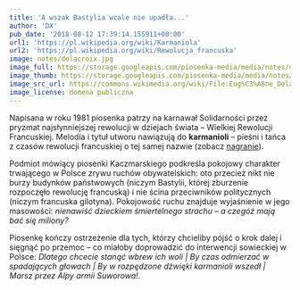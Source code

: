 ```yaml
---
title: 'A wszak Bastylia wcale nie upadła...'
author: 'DX'
pub_date: '2018-08-12 17:39:14.155911+00:00'
url1: 'https://pl.wikipedia.org/wiki/Karmaniola'
url2: 'https://pl.wikipedia.org/wiki/Rewolucja_francuska'
image: notes/delacroix.jpg
image_full: https://storage.googleapis.com/piosenka-media/media/notes/delacroix.jpg
image_thumb: https://storage.googleapis.com/piosenka-media/media/notes/delacroix.jpg.0x300_q85_upscale.jpg
image_src_url: https://commons.wikimedia.org/wiki/File:Eug%C3%A8ne_Delacroix_-_Le_28_Juillet._La_Libert%C3%A9_guidant_le_peuple.jpg
image_license: domena publiczna
---
```


Napisana w roku 1981 piosenka patrzy na karnawał Solidarności przez pryzmat najsłynniejszej rewolucji w dziejach świata – Wielkiej Rewolucji Francuskiej. Melodia i tytuł utworu nawiązują do **karmanioli** – pieśni i tańca z czasów rewolucji francuskiej o tej samej nazwie \(zobacz [nagranie](https://www.youtube.com/watch?v=Q6dAV5kB9CY)\).

Podmiot mówiący piosenki Kaczmarskiego podkreśla pokojowy charakter trwającego w Polsce zrywu ruchów obywatelskich: oto przecież nikt nie burzy budynków państwowych \(niczym Bastylii, której zburzenie rozpoczęło rewolucję francuską\) i nie ścina przeciwników politycznych \(niczym francuska gilotyna\). Pokojowość ruchu znajduje wyjaśnienie w jego masowości: _nienawiść dzieckiem śmiertelnego strachu – a czegóż mają bać się miliony?_

Piosenkę kończy ostrzeżenie dla tych, którzy chcieliby pójść o krok dalej i sięgnąć po przemoc – co miałoby doprowadzić do interwencji sowieckiej w Polsce: _Dlatego chcecie stanąć wbrew ich woli | By czas odmierzać w spadających głowach | By w rozpędzone dźwięki karmanioli wszedł | Marsz przez Alpy armii Suworowa!_.